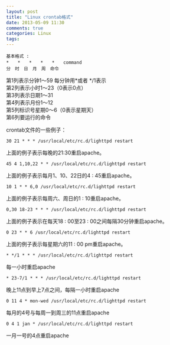 ```yaml
---
layout: post
title: "Linux crontab格式"
date: 2013-05-09 11:30
comments: true
categories: Linux
tags: 
---
```

    基本格式 :
    *　　*　　*　　*　　*　　command
    分　时　日　月　周　命令

第1列表示分钟1～59 每分钟用*或者 */1表示    
第2列表示小时1～23（0表示0点）    
第3列表示日期1～31    
第4列表示月份1～12    
第5列标识号星期0～6（0表示星期天）    
第6列要运行的命令    

crontab文件的一些例子：

    30 21 * * * /usr/local/etc/rc.d/lighttpd restart	
上面的例子表示每晚的21:30重启apache。

    45 4 1,10,22 * * /usr/local/etc/rc.d/lighttpd restart	
上面的例子表示每月1、10、22日的4 : 45重启apache。	

    10 1 * * 6,0 /usr/local/etc/rc.d/lighttpd restart	
上面的例子表示每周六、周日的1 : 10重启apache。

    0,30 18-23 * * * /usr/local/etc/rc.d/lighttpd restart	
上面的例子表示在每天18 : 00至23 : 00之间每隔30分钟重启apache。

    0 23 * * 6 /usr/local/etc/rc.d/lighttpd restart		
上面的例子表示每星期六的11 : 00 pm重启apache。

    * */1 * * * /usr/local/etc/rc.d/lighttpd restart	
每一小时重启apache

    * 23-7/1 * * * /usr/local/etc/rc.d/lighttpd restart		
晚上11点到早上7点之间，每隔一小时重启apache

    0 11 4 * mon-wed /usr/local/etc/rc.d/lighttpd restart	
每月的4号与每周一到周三的11点重启apache

    0 4 1 jan * /usr/local/etc/rc.d/lighttpd restart	
一月一号的4点重启apache